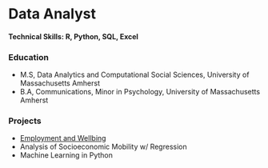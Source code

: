 # Data Analyst

#### Technical Skills: R, Python, SQL, Excel

### Education
- M.S, Data Analytics and Computational Social Sciences, University of Massachusetts Amherst
- B.A, Communications, Minor in Psychology, University of Massachusetts Amherst 

### Projects
- [Employment and Wellbing](EmploymentWellbeing.pdf)
- Analysis of Socioeconomic Mobility w/ Regression
- Machine Learning in Python
